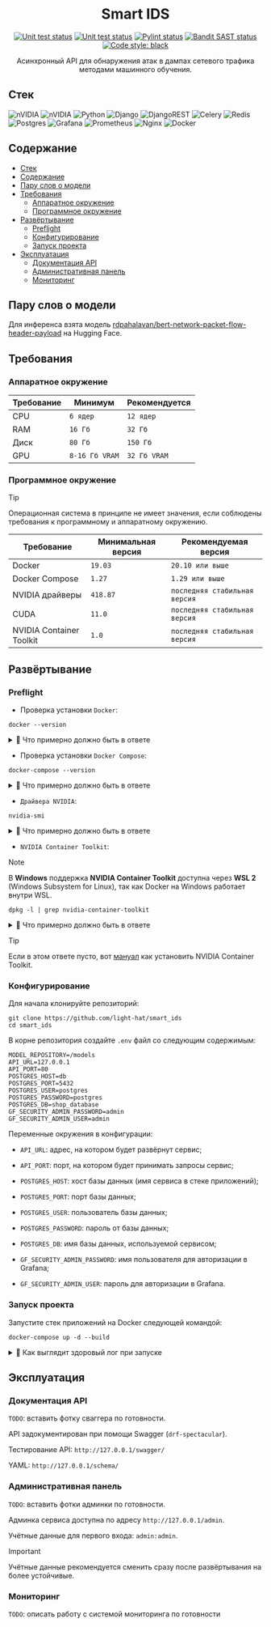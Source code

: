 <h1 align="center"> Smart IDS </h1>

<p align="center">
<a href="https://github.com/light-hat/smart_ids/actions"><img alt="Unit test status" src="https://img.shields.io/badge/Python-3.12-3776AB.svg?style=flat&logo=python&logoColor=white"></a>
<a href="https://github.com/light-hat/smart_ids/actions"><img alt="Unit test status" src="https://github.com/light-hat/smart_ids/workflows/Unit%20testing/badge.svg"></a>
<a href="https://github.com/light-hat/smart_ids/actions"><img alt="Pylint status" src="https://github.com/light-hat/smart_ids/workflows/Pylint/badge.svg"></a>
<a href="https://github.com/light-hat/smart_ids/actions"><img alt="Bandit SAST status" src="https://github.com/light-hat/smart_ids/workflows/SAST/badge.svg"></a>
<a href="https://github.com/psf/black"><img alt="Code style: black" src="https://img.shields.io/badge/code%20style-black-000000.svg"></a>
</p>

<p align="center">
Асинхронный API для обнаружения атак в дампах сетевого трафика методами машинного обучения.
</p>

## Стек

![nVIDIA](https://img.shields.io/badge/nVIDIA-%2376B900.svg?style=for-the-badge&logo=nVIDIA&logoColor=white)
![nVIDIA](https://img.shields.io/badge/cuda-000000.svg?style=for-the-badge&logo=nVIDIA&logoColor=green)
![Python](https://img.shields.io/badge/python-3670A0?style=for-the-badge&logo=python&logoColor=ffdd54)
![Django](https://img.shields.io/badge/django-%23092E20.svg?style=for-the-badge&logo=django&logoColor=white)
![DjangoREST](https://img.shields.io/badge/DJANGO-REST-ff1709?style=for-the-badge&logo=django&logoColor=white&color=ff1709&labelColor=gray)
![Celery](https://img.shields.io/badge/celery-%23a9cc54.svg?style=for-the-badge&logo=celery&logoColor=ddf4a4)
![Redis](https://img.shields.io/badge/redis-%23DD0031.svg?style=for-the-badge&logo=redis&logoColor=white)
![Postgres](https://img.shields.io/badge/postgres-%23316192.svg?style=for-the-badge&logo=postgresql&logoColor=white)
![Grafana](https://img.shields.io/badge/grafana-%23F46800.svg?style=for-the-badge&logo=grafana&logoColor=white)
![Prometheus](https://img.shields.io/badge/Prometheus-E6522C?style=for-the-badge&logo=Prometheus&logoColor=white)
![Nginx](https://img.shields.io/badge/nginx-%23009639.svg?style=for-the-badge&logo=nginx&logoColor=white)
![Docker](https://img.shields.io/badge/docker-%230db7ed.svg?style=for-the-badge&logo=docker&logoColor=white)

## Содержание

<!-- TOC -->
  * [Стек](#стек)
  * [Содержание](#содержание)
  * [Пару слов о модели](#пару-слов-о-модели)
  * [Требования](#требования)
    * [Аппаратное окружение](#аппаратное-окружение)
    * [Программное окружение](#программное-окружение)
  * [Развёртывание](#развёртывание)
    * [Preflight](#preflight)
    * [Конфигурирование](#конфигурирование)
    * [Запуск проекта](#запуск-проекта)
  * [Эксплуатация](#эксплуатация)
    * [Документация API](#документация-api)
    * [Административная панель](#административная-панель)
    * [Мониторинг](#мониторинг)
<!-- TOC -->

## Пару слов о модели

Для инференса взята модель [rdpahalavan/bert-network-packet-flow-header-payload](https://huggingface.co/rdpahalavan/bert-network-packet-flow-header-payload) на Hugging Face.

## Требования

### Аппаратное окружение

| Требование | Минимум         | Рекомендуется  |
|------------|-----------------|----------------|
| CPU        | `6 ядер`        | `12 ядер`      |
| RAM        | `16 Гб`         | `32 Гб`        |
| Диск       | `80 Гб`         | `150 Гб`       |
| GPU        | `8-16 Гб VRAM`  | `32 Гб VRAM`   |

### Программное окружение

> [!TIP]
> Операционная система в принципе не имеет значения, если соблюдены требования к программному и аппаратному окружению.

| Требование               | Минимальная версия | Рекомендуемая версия           |
|--------------------------|--------------------|--------------------------------|
| Docker                   | `19.03`            | `20.10 или выше`               |
| Docker Compose           | `1.27`             | `1.29 или выше`                |
| NVIDIA драйверы          | `418.87`           | `последняя стабильная версия`  |
| CUDA                     | `11.0`             | `последняя стабильная версия`  |
| NVIDIA Container Toolkit | `1.0`              | `последняя стабильная версия`  |

## Развёртывание

### Preflight

- Проверка установки `Docker`:

```shell
docker --version
```

<details>
  <summary>👀 Что примерно должно быть в ответе</summary>

```
Docker version 27.2.0, build 3ab4256
```

</details>

- Проверка установки `Docker Compose`:

```shell
docker-compose --version
```

<details>
  <summary>👀 Что примерно должно быть в ответе</summary>

```
Docker Compose version v2.29.2-desktop.2
```

</details>

- `Драйвера NVIDIA`:

```shell
nvidia-smi
```

<details>
  <summary>👀 Что примерно должно быть в ответе</summary>

```
+-----------------------------------------------------------------------------+
| NVIDIA-SMI 470.57.02    Driver Version: 470.57.02    CUDA Version: 11.4     |
|-------------------------------+----------------------+----------------------+
| GPU  Name        Persistence-M| Bus-Id        Disp.A | Volatile Uncorr. ECC |
| Fan  Temp  Perf  Pwr:Usage/Cap|         Memory-Usage | GPU-Util  Compute M. |
|                               |                      |               MIG M. |
|===============================+======================+======================|
|   0  Tesla T4            Off  | 00000000:00:1E.0 Off |                    0 |
| N/A   42C    P8    12W /  70W |      0MiB / 15109MiB |      0%      Default |
+-------------------------------+----------------------+----------------------+

```

</details>

- `NVIDIA Container Toolkit`:


> [!NOTE]
> В **Windows** поддержка **NVIDIA Container Toolkit** доступна через **WSL 2** (Windows Subsystem for Linux), так как Docker на Windows работает внутри WSL.

```shell
dpkg -l | grep nvidia-container-toolkit
```

<details>
  <summary>👀 Что примерно должно быть в ответе</summary>

```
ii  nvidia-container-toolkit          1.17.3-1          amd64     NVIDIA Container toolkit
ii  nvidia-container-toolkit-base     1.17.3-1          amd64     NVIDIA Container Toolkit Base

```

</details>

> [!TIP]
> Если в этом ответе пусто, вот [мануал](https://docs.nvidia.com/datacenter/cloud-native/container-toolkit/latest/install-guide.html) как установить NVIDIA Container Toolkit.

### Конфигурирование

Для начала клонируйте репозиторий:

```shell
git clone https://github.com/light-hat/smart_ids
cd smart_ids
```

В корне репозитория создайте `.env` файл со следующим содержимым:

```
MODEL_REPOSITORY=/models
API_URL=127.0.0.1
API_PORT=80
POSTGRES_HOST=db
POSTGRES_PORT=5432
POSTGRES_USER=postgres
POSTGRES_PASSWORD=postgres
POSTGRES_DB=shop_database
GF_SECURITY_ADMIN_PASSWORD=admin
GF_SECURITY_ADMIN_USER=admin
```

Переменные окружения в конфигурации:

- `API_URL`: адрес, на котором будет развёрнут сервис;

- `API_PORT`: порт, на котором будет принимать запросы сервис;

- `POSTGRES_HOST`: хост базы данных (имя сервиса в стеке приложений);

- `POSTGRES_PORT`: порт базы данных;

- `POSTGRES_USER`: пользователь базы данных;

- `POSTGRES_PASSWORD`: пароль от базы данных;

- `POSTGRES_DB`: имя базы данных, используемой сервисом;

- `GF_SECURITY_ADMIN_PASSWORD`: имя пользователя для авторизации в Grafana;

- `GF_SECURITY_ADMIN_USER`: пароль для авторизации в Grafana.

### Запуск проекта

Запустите стек приложений на Docker следующей командой:

```shell
docker-compose up -d --build
```

<details>
  <summary>👀 Как выглядит здоровый лог при запуске</summary>

<hr />

Лог инференса:

```shell
docker-compose logs triton
```

```text
Лог
```

Лог API:

```shell
docker-compose logs api
```

```text
ЛОг
```

Лог воркера:

```shell
docker-compose logs worker
```

```text
Logg
```

<hr />

</details>

## Эксплуатация

### Документация API

`TODO`: вставить фотку сваггера по готовности.

API задокументирован при помощи Swagger (`drf-spectacular`).

Тестирование API: `http://127.0.0.1/swagger/`

YAML: `http://127.0.0.1/schema/`

### Административная панель

`TODO`: вставить фотки админки по готовности.

Админка сервиса доступна по адресу `http://127.0.0.1/admin`.

Учётные данные для первого входа: `admin:admin`.

> [!IMPORTANT]
> Учётные данные рекомендуется сменить сразу после развёртывания на более устойчивые.

### Мониторинг

`TODO`: описать работу с системой мониторинга по готовности
